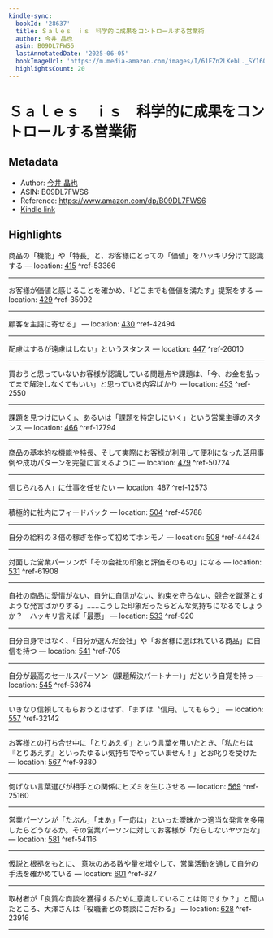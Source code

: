```yaml
---
kindle-sync:
  bookId: '28637'
  title: Ｓａｌｅｓ　ｉｓ　科学的に成果をコントロールする営業術
  author: 今井 晶也
  asin: B09DL7FWS6
  lastAnnotatedDate: '2025-06-05'
  bookImageUrl: 'https://m.media-amazon.com/images/I/61FZn2LKebL._SY160.jpg'
  highlightsCount: 20
---
```

# Ｓａｌｅｓ　ｉｓ　科学的に成果をコントロールする営業術
## Metadata
* Author: [今井 晶也](https://www.amazon.comundefined)
* ASIN: B09DL7FWS6
* Reference: https://www.amazon.com/dp/B09DL7FWS6
* [Kindle link](kindle://book?action=open&asin=B09DL7FWS6)

## Highlights
商品の「機能」や「特長」と、お客様にとっての「価値」をハッキリ分けて認識する — location: [415](kindle://book?action=open&asin=B09DL7FWS6&location=415) ^ref-53366

---
お客様が価値と感じることを確かめ、「どこまでも価値を満たす」提案をする — location: [429](kindle://book?action=open&asin=B09DL7FWS6&location=429) ^ref-35092

---
顧客を主語に寄せる」 — location: [430](kindle://book?action=open&asin=B09DL7FWS6&location=430) ^ref-42494

---
配慮はするが遠慮はしない」というスタンス — location: [447](kindle://book?action=open&asin=B09DL7FWS6&location=447) ^ref-26010

---
買おうと思っていないお客様が認識している問題点や課題は、「今、お金を払ってまで解決しなくてもいい」と思っている内容ばかり — location: [453](kindle://book?action=open&asin=B09DL7FWS6&location=453) ^ref-2550

---
課題を見つけにいく」、あるいは「課題を特定しにいく」という営業主導のスタンス — location: [466](kindle://book?action=open&asin=B09DL7FWS6&location=466) ^ref-12794

---
商品の基本的な機能や特長、そして実際にお客様が利用して便利になった活用事例や成功パターンを完璧に言えるように — location: [479](kindle://book?action=open&asin=B09DL7FWS6&location=479) ^ref-50724

---
信じられる人」に仕事を任せたい — location: [487](kindle://book?action=open&asin=B09DL7FWS6&location=487) ^ref-12573

---
積極的に社内にフィードバック — location: [504](kindle://book?action=open&asin=B09DL7FWS6&location=504) ^ref-45788

---
自分の給料の３倍の稼ぎを作って初めてホンモノ — location: [508](kindle://book?action=open&asin=B09DL7FWS6&location=508) ^ref-44424

---

対面した営業パーソンが「その会社の印象と評価そのもの」になる — location: [531](kindle://book?action=open&asin=B09DL7FWS6&location=531) ^ref-61908

---
自社の商品に愛情がない、自分に自信がない、約束を守らない、競合を蹴落とすような発言ばかりする」……こうした印象だったらどんな気持ちになるでしょうか？　ハッキリ言えば「最悪」 — location: [533](kindle://book?action=open&asin=B09DL7FWS6&location=533) ^ref-920

---
自分自身ではなく、「自分が選んだ会社」や「お客様に選ばれている商品」に自信を持つ — location: [541](kindle://book?action=open&asin=B09DL7FWS6&location=541) ^ref-705

---
自分が最高のセールスパーソン（課題解決パートナー）」だという自覚を持っ — location: [545](kindle://book?action=open&asin=B09DL7FWS6&location=545) ^ref-53674

---
いきなり信頼してもらおうとはせず、「まずは〝信用〟してもらう」 — location: [557](kindle://book?action=open&asin=B09DL7FWS6&location=557) ^ref-32142

---
お客様との打ち合せ中に「とりあえず」という言葉を用いたとき、「私たちは『とりあえず』といったゆるい気持ちでやっていません！」とお叱りを受けた — location: [567](kindle://book?action=open&asin=B09DL7FWS6&location=567) ^ref-9380

---
何げない言葉選びが相手との関係にヒズミを生じさせる — location: [569](kindle://book?action=open&asin=B09DL7FWS6&location=569) ^ref-25160

---
営業パーソンが「たぶん」「まあ」「一応は」といった曖昧かつ適当な発言を多用したらどうなるか。その営業パーソンに対してお客様が「だらしないヤツだな」 — location: [581](kindle://book?action=open&asin=B09DL7FWS6&location=581) ^ref-54116

---
仮説と根拠をもとに、 意味のある数や量を増やして、営業活動を通して自分の手法を確かめている — location: [601](kindle://book?action=open&asin=B09DL7FWS6&location=601) ^ref-827

---
取材者が「良質な商談を獲得するために意識していることは何ですか？」と聞いたところ、大澤さんは「役職者との商談にこだわる」 — location: [628](kindle://book?action=open&asin=B09DL7FWS6&location=628) ^ref-23916

---
